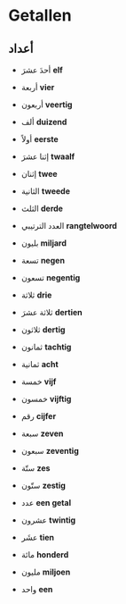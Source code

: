 <!-- header -->
<!-- endHeader -->

# Getallen

## أعداد

- أحدَ عشرَ
**elf**

- أربعة
**vier**

- أربعون
**veertig**

- ألف
**duizend**

- أولاً
**eerste**

- إثنا عشرَ
**twaalf**

- إثنان
**twee**

- الثانية
**tweede**

- الثلث
**derde**

- العدد الترتيبي
**rangtelwoord**

- بليون
**miljard**

- تسعة
**negen**

- تسعون
**negentig**

- ثلاثة
**drie**

- ثلاثة عشرَ
**dertien**

- ثلاثون
**dertig**

- ثمانون
**tachtig**

- ثمانية
**acht**

- خمسة
**vijf**

- خمسون
**vijftig**

- رقم
**cijfer**

- سبعة
**zeven**

- سبعون
**zeventig**

- ستّة
**zes**

- ستّون
**zestig**

- عدد
**een getal**

- عشرون
**twintig**

- عشَر
**tien**

- مائة
**honderd**

- مليون
**miljoen**

- واحد
**een**

